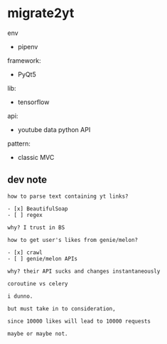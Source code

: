 # migrate2yt

env
* pipenv

framework:
* PyQt5

lib:
* tensorflow

api:
* youtube data python API

pattern:
* classic MVC

## dev note

~~~
how to parse text containing yt links?

- [x] BeautifulSoap
- [ ] regex

why? I trust in BS
~~~
~~~
how to get user's likes from genie/melon?

- [x] crawl
- [ ] genie/melon APIs

why? their API sucks and changes instantaneously
~~~
~~~
coroutine vs celery

i dunno.

but must take in to consideration, 

since 10000 likes will lead to 10000 requests

maybe or maybe not.
~~~
